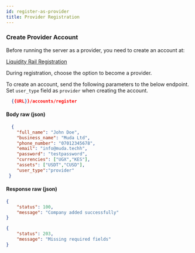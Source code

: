 ```yaml
---
id: register-as-provider
title: Provider Registration
---
```



### Create Provider Account

Before running the server as a provider, you need to create an account at:

[Liquidity Rail Registration](https://liquidityrail.com/register)

During registration, choose the option to become a provider.

To create an account, send the following parameters to the below endpoint. Set `user_type` field as `provider` when creating the account.

```json
  {{URL}}/accounts/register
```

#### Body raw (json)
```json
  {
    "full_name": "John Doe",
    "business_name": "Muda Ltd",
    "phone_number": "07012345678",
    "email": "info@muda.techh",
    "password": "testpassword",
    "currencies": ["UGX","KES"],
    "assets": ["USDT","CUSD"],
    "user_type":"provider"
 }
```

#### Response raw (json)
```json
{
    "status": 100,
    "message": "Company added successfully"
}
```
```json
{
    "status": 203,
    "message": "Missing required fields"
}
```

